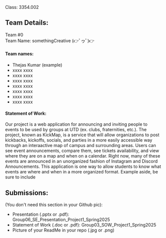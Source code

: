 Class: 3354.002

<h2>Team Details:</h2>

Team #0
<br>Team Name: somethingCreative (👉ﾟヮﾟ)👉
<br><h4>Team names:</h4>
- Thejas Kumar (example)
- xxxx xxxx
- xxxx xxxx
- xxxx xxxx
- xxxx xxxx
- xxxx xxxx
- xxxx xxxx
- xxxx xxxx

<h4>Statement of Work: </h4>
Our project is a web application for announcing and inviting people to events to be used by groups at UTD (ex. clubs, fraternities, etc.). The project, known as KickMap, is a service that will allow organizations to post kickbacks, kickoffs, socials, and parties in a more easily accessible way through an interaactive map of campus and surrounding areas. Users can see event announcements, compare them, see tickets availability, and view where they are on a map and when on a calendar. Right now, many of these events are announced in an unorganized fashion of Instagram and Discord Announcements. This application is one way to allow students to know what events are where and when in a more organized format. Example aside, be sure to include 


<h2>Submissions:</h2> (You don't need this section in your Github pic):

- Presentation (.pptx or .pdf): Group06_SE_Presentation_Project1_Spring2025<br>
- Statement of Work (.doc or .pdf): Group03_SOW_Project1_Spring2025<br>
- Picture of your ReadMe in your repo (.jpg or .png)<br>







